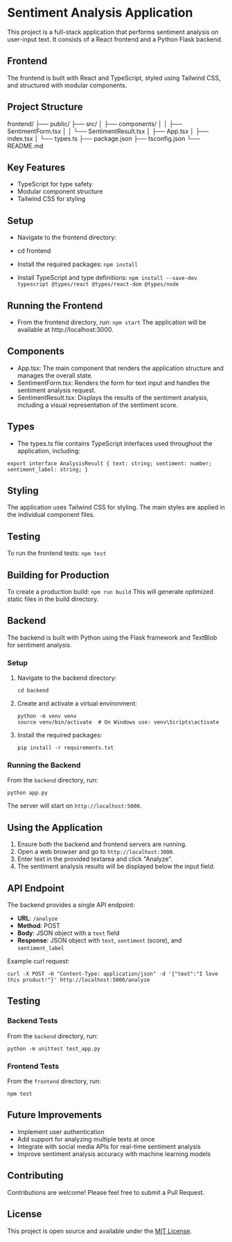 # Sentiment Analysis Application

This project is a full-stack application that performs sentiment analysis on user-input text. It consists of a React frontend and a Python Flask backend.

## Frontend

The frontend is built with React and TypeScript, styled using Tailwind CSS, and structured with modular components.

## Project Structure

frontend/
├── public/
├── src/
│ ├── components/
│ │ ├── SentimentForm.tsx
│ │ └── SentimentResult.tsx
│ ├── App.tsx
│ ├── index.tsx
│ └── types.ts
├── package.json
├── tsconfig.json
└── README.md

## Key Features

- TypeScript for type safety
- Modular component structure
- Tailwind CSS for styling

## Setup

- Navigate to the frontend directory:
- cd frontend

- Install the required packages:
  `npm install`

- Install TypeScript and type definitions:
  `npm install --save-dev typescript @types/react @types/react-dom @types/node`

## Running the Frontend

- From the frontend directory, run:
  `npm start`
  The application will be available at http://localhost:3000.

## Components

- App.tsx: The main component that renders the application structure and manages the overall state.
- SentimentForm.tsx: Renders the form for text input and handles the sentiment analysis request.
- SentimentResult.tsx: Displays the results of the sentiment analysis, including a visual representation of the sentiment score.

## Types

- The types.ts file contains TypeScript interfaces used throughout the application, including:

`export interface AnalysisResult {
  text: string;
  sentiment: number;
  sentiment_label: string;
}`

## Styling

The application uses Tailwind CSS for styling. The main styles are applied in the individual component files.

## Testing

To run the frontend tests:
`npm test`

## Building for Production

To create a production build:
`npm run build`
This will generate optimized static files in the build directory.

## Backend

The backend is built with Python using the Flask framework and TextBlob for sentiment analysis.

### Setup

1. Navigate to the backend directory:

   ```
   cd backend
   ```

2. Create and activate a virtual environment:

   ```
   python -m venv venv
   source venv/bin/activate  # On Windows use: venv\Scripts\activate
   ```

3. Install the required packages:
   ```
   pip install -r requirements.txt
   ```

### Running the Backend

From the `backend` directory, run:

```
python app.py
```

The server will start on `http://localhost:5000`.

## Using the Application

1. Ensure both the backend and frontend servers are running.
2. Open a web browser and go to `http://localhost:3000`.
3. Enter text in the provided textarea and click "Analyze".
4. The sentiment analysis results will be displayed below the input field.

## API Endpoint

The backend provides a single API endpoint:

- **URL**: `/analyze`
- **Method**: POST
- **Body**: JSON object with a `text` field
- **Response**: JSON object with `text`, `sentiment` (score), and `sentiment_label`

Example curl request:

```
curl -X POST -H "Content-Type: application/json" -d '{"text":"I love this product!"}' http://localhost:5000/analyze
```

## Testing

### Backend Tests

From the `backend` directory, run:

```
python -m unittest test_app.py
```

### Frontend Tests

From the `frontend` directory, run:

```
npm test
```

## Future Improvements

- Implement user authentication
- Add support for analyzing multiple texts at once
- Integrate with social media APIs for real-time sentiment analysis
- Improve sentiment analysis accuracy with machine learning models

## Contributing

Contributions are welcome! Please feel free to submit a Pull Request.

## License

This project is open source and available under the [MIT License](LICENSE).
